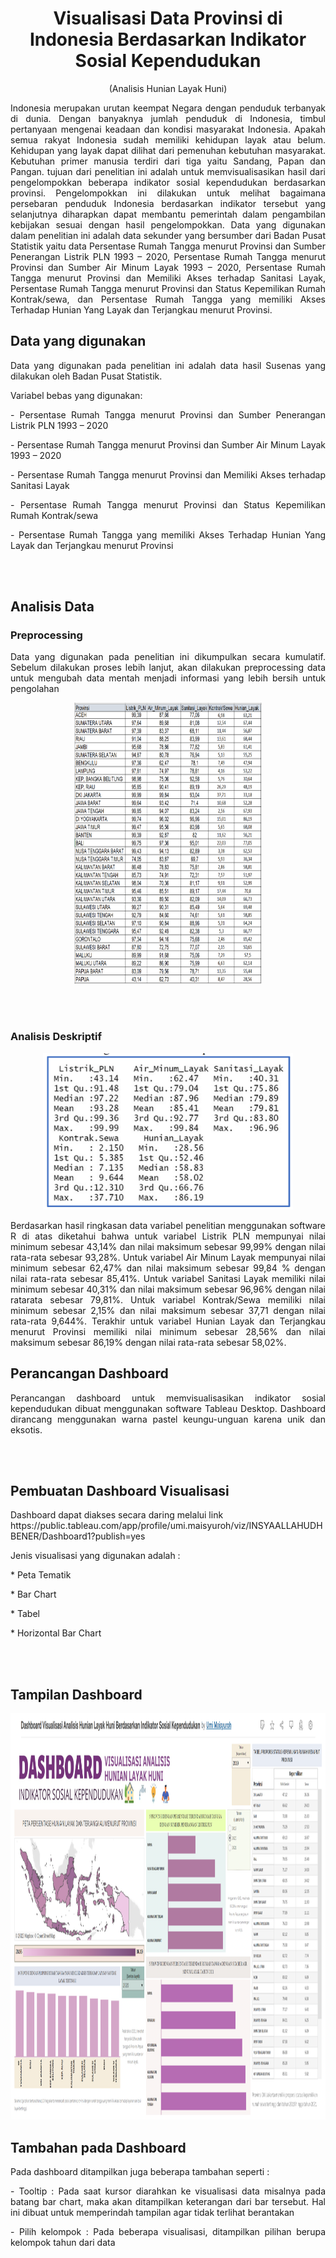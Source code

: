 <h1 align="center"> Visualisasi Data Provinsi di Indonesia Berdasarkan Indikator Sosial Kependudukan </h1>
<p align="center">(Analisis Hunian Layak Huni)</p>
<p align="justify">Indonesia merupakan urutan keempat Negara dengan penduduk terbanyak di dunia. Dengan banyaknya jumlah penduduk di Indonesia, timbul pertanyaan mengenai keadaan dan kondisi masyarakat Indonesia. Apakah semua rakyat Indonesia sudah memiliki kehidupan layak atau belum. Kehidupan yang layak dapat dilihat dari pemenuhan kebutuhan masyarakat. Kebutuhan primer manusia terdiri dari tiga yaitu Sandang, Papan dan Pangan. tujuan dari penelitian ini adalah untuk memvisualisasikan hasil dari pengelompokkan beberapa indikator sosial kependudukan berdasarkan provinsi. Pengelompokkan ini dilakukan untuk melihat bagaimana persebaran penduduk Indonesia berdasarkan indikator tersebut yang selanjutnya diharapkan dapat membantu pemerintah dalam pengambilan kebijakan sesuai dengan hasil pengelompokkan. Data yang digunakan dalam penelitian ini adalah data sekunder yang bersumber dari Badan Pusat Statistik yaitu data Persentase Rumah Tangga menurut Provinsi dan Sumber Penerangan Listrik PLN 1993 – 2020, Persentase Rumah Tangga menurut Provinsi dan Sumber Air Minum Layak 1993 – 2020, Persentase Rumah Tangga menurut Provinsi dan Memiliki Akses terhadap Sanitasi Layak, Persentase Rumah Tangga menurut Provinsi dan Status Kepemilikan Rumah Kontrak/sewa, dan Persentase Rumah Tangga yang memiliki Akses Terhadap Hunian Yang Layak dan Terjangkau menurut Provinsi. </p>
<h2 align="justify">Data yang digunakan</h2>
<p align="justify">Data yang digunakan pada penelitian ini adalah data hasil Susenas yang dilakukan oleh Badan Pusat Statistik.</p> 
Variabel bebas yang digunakan:
<p align="justify">- Persentase Rumah Tangga menurut Provinsi dan Sumber Penerangan Listrik PLN 1993 – 2020</p>
<p align="justify">- Persentase Rumah Tangga menurut Provinsi dan Sumber Air Minum Layak 1993 – 2020</p>
<p align="justify">- Persentase Rumah Tangga menurut Provinsi dan Memiliki Akses terhadap Sanitasi Layak</p>
<p align="justify">- Persentase Rumah Tangga menurut Provinsi dan Status Kepemilikan Rumah Kontrak/sewa</p>
<p align="justify">- Persentase Rumah Tangga yang memiliki Akses Terhadap Hunian Yang Layak dan Terjangkau menurut Provinsi</p>
<br></br>
<h2>Analisis Data</h2>
<h3>Preprocessing</h3>
<p align="justify"> Data yang digunakan pada penelitian ini dikumpulkan secara kumulatif. Sebelum dilakukan proses lebih lanjut, akan dilakukan preprocessing data untuk mengubah data mentah menjadi informasi yang lebih bersih untuk pengolahan </p>
<p align="center">
<img src = "https://github.com/UmiMaisyuroh/UASVisDat/blob/main/data%20visualisasi%20uas.png" width="300" height="450" />
</p>
<br></br>

<h3>Analisis Deskriptif</h3>

<p align="center">
<img src = "https://github.com/UmiMaisyuroh/UASVisDat/blob/main/2.png" width="400" height="250" />
</p>
<p align="justify">Berdasarkan hasil ringkasan data variabel penelitian menggunakan software R di atas diketahui bahwa untuk variabel Listrik PLN mempunyai nilai minimum sebesar 43,14% dan nilai maksimum sebesar 99,99% dengan nilai rata-rata sebesar 93,28%. Untuk variabel Air Minum Layak mempunyai nilai minimum sebesar 62,47% dan nilai maksimum sebesar 99,84 % dengan nilai rata-rata sebesar 85,41%. Untuk variabel Sanitasi Layak memiliki nilai minimum sebesar 40,31% dan nilai maksimum sebesar 96,96% dengan nilai ratarata sebesar 79,81%. Untuk variabel Kontrak/Sewa memiliki nilai minimum sebesar 2,15% dan nilai
maksimum sebesar 37,71 dengan nilai rata-rata
9,644%. Terakhir untuk variabel Hunian Layak dan
Terjangkau menurut Provinsi memiliki nilai minimum
sebesar 28,56% dan nilai maksimum sebesar 86,19%
dengan nilai rata-rata sebesar 58,02%. </p>
<h2> Perancangan Dashboard</h2>
<p align="justify"> Perancangan dashboard untuk memvisualisasikan indikator sosial kependudukan dibuat menggunakan software Tableau Desktop. Dashboard dirancang menggunakan warna pastel keungu-unguan karena unik dan eksotis.</p>
<br></br>
<h2> Pembuatan Dashboard Visualisasi </h2>
<p>Dashboard dapat diakses secara daring melalui link https://public.tableau.com/app/profile/umi.maisyuroh/viz/INSYAALLAHUDHBENER/Dashboard1?publish=yes </p>
<p>Jenis visualisasi yang digunakan adalah :</p>
<p> * Peta Tematik</p>
<p> * Bar Chart </p>
<p> * Tabel </p>
<p> * Horizontal Bar Chart </p>
<br> </br>
<h2>Tampilan Dashboard</h2>
<p align="center">
  <img src="https://github.com/UmiMaisyuroh/UASVisDat/blob/main/5.png" width ="1100" height="650"/>
  </p>
<h2> Tambahan pada Dashboard</h2>
<p> Pada dashboard ditampilkan juga beberapa tambahan seperti : </p>
<p align="justify"> - Tooltip : Pada saat kursor diarahkan ke visualisasi data misalnya pada batang bar chart, maka akan ditampilkan keterangan dari bar tersebut. Hal ini dibuat untuk memperindah tampilan agar tidak terlihat berantakan</p>
<p align="justify"> - Pilih kelompok : Pada beberapa visualisasi, ditampilkan pilihan berupa kelompok tahun dari data </p>








